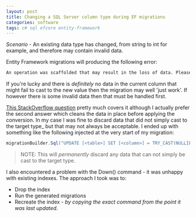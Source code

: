 ```yaml
---
layout: post
title: Changing a SQL Server column type during EF migrations
categories: software
tags: c# sql efcore entity-framework
---
```


_Scenario_ - An existing data type has changed, from string to int for example, and therefore may contain invalid data.

<!--more-->

Entity Framework migrations will producing the following error:

```sh
An operation was scaffolded that may result in the loss of data. Please review the migration for accuracy.
```

If you're lucky and there is _definitely_ no data in the current column that might fail to cast to the new value then the migration may well 'just work'.
If however there is some invalid data then that must be handled first.

[This StackOverflow question](https://stackoverflow.com/questions/14837168/ef5-code-first-changing-a-column-type-with-migrations) pretty much covers it although I actually prefer the second answer which cleans the data in place before applying the conversion.
In my case I was fine to discard data that did not simply cast to the target type\_ but that may not always be acceptable. I ended up with something like the following injected at the very start of my migration:

```csharp
migrationBuilder.Sql("UPDATE [<table>] SET [<column>] = TRY_CAST(NULLIF([<column>],'') AS type)");
```

> NOTE: This will _permanently_ discard any data that can not simply be cast to the target type.

I also encountered a problem with the Down() command - it was unhappy with existing indexes. The approach I took was to:

- Drop the index
- Run the generated migrations
- Recreate the index - _by copying the exact command from the point it was last updated_.

